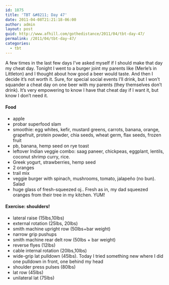 ```yaml
---
id: 1875
title: 'TBT &#8211; Day 47'
date: 2011-04-08T21:21:18-06:00
author: admin
layout: post
guid: http://www.afhill.com/gothedistance/2011/04/tbt-day-47/
permalink: /2011/04/tbt-day-47/
categories:
  - tbt
---
```

A few times in the last few days I&#8217;ve asked myself if I should make that day my cheat day. Tonight I went to a burger joint my parents like (Merle&#8217;s in Littleton) and I thought about how good a beer would taste. And then I decide it&#8217;s not worth it. Sure, for special social events I&#8217;ll drink, but I won&#8217;t squander a cheat day on one beer with my parents (they themselves don&#8217;t drink). It&#8217;s very empowering to know I have that cheat day if I want it, but know I don&#8217;t need it. 

#### Food

  * apple
  * probar superfood slam
  * smoothie: egg whites, kefir, mustard greens, carrots, banana, orange, grapefruit, protein powder, chia seeds, wheat germ, flax seeds, frozen fruit
  * pb, banana, hemp seed on rye toast
  * leftover Indian veggie combo: saag paneer, chickpeas, eggplant, lentils, coconut shrimp curry, rice. 
  * Greek yogurt, strawberries, hemp seed
  * 2 oranges 
  * trail mix
  * veggie burger with spinach, mushrooms, tomato, jalapeño (no bun). Salad
  * huge glass of fresh-squeezed oj.. Fresh as in, my dad squeezed oranges from their tree in my kitchen. YUM! 

#### Exercise: shoulders!

  * lateral raise (15lbs,10lbs)
  * external rotation (25lbs, 20lbs)
  * smith machine upright row (50lbs+bar weight)
  * narrow grip pushups
  * smith machine rear delt row (50lbs + bar weight)
  * reverse flyes (12lbs)
  * cable internal rotation (20lbs,10lbs)
  * wide-grip lat pulldown (45lbs). Today I tried something new where I did one pulldown in front, one behind my head 
  * shoulder press pulses (80lbs) 
  * lat row (45lbs)
  * unilateral lat (75lbs)